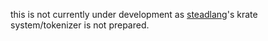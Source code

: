 this is not currently under development as [steadlang](https://github.com/cristeigabriel/steadlang)'s krate system/tokenizer is not prepared.
